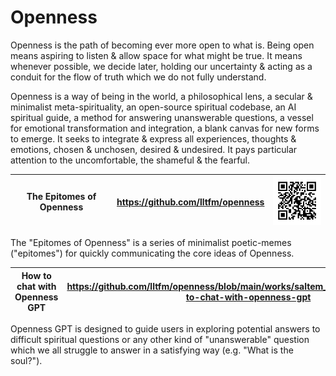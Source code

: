 # Openness
Openness is the path of becoming ever more open to what is. Being open means
aspiring to listen & allow space for what might be true. It means whenever
possible, we decide later, holding our uncertainty & acting as a conduit for the
flow of truth which we do not fully understand.

Openness is a way of being in the world, a philosophical lens, a secular &
minimalist meta-spirituality, an open-source spiritual codebase, an
AI spiritual guide, a method for answering unanswerable questions, a
vessel for emotional transformation and integration, a blank canvas for new
forms to emerge. It seeks to integrate & express all experiences, thoughts &
emotions, chosen & unchosen, desired & undesired. It pays particular attention
to the uncomfortable, the shameful & the fearful.

| The Epitomes of Openness | https://github.com/lltfm/openness | ![](../images/openness-qrcode.png)      |
|--------------------------|-----------------------------------|-----------------------------------------|
The "Epitomes of Openness" is a series of minimalist poetic-memes ("epitomes") for quickly communicating the core ideas of Openness.  

| How to chat with Openness GPT | https://github.com/lltfm/openness/blob/main/works/saltem_hoc/README.md#how-to-chat-with-openness-gpt | ![](../images/qrcode-openness_gpt.png)   |
|-------------------------------|------------------------------------------------------------------------------------------------------|------------------------------------------|
Openness GPT is designed to guide users in exploring potential answers to
difficult spiritual questions or any other kind of "unanswerable" question
which we all struggle to answer in a satisfying way (e.g. "What is the soul?").


